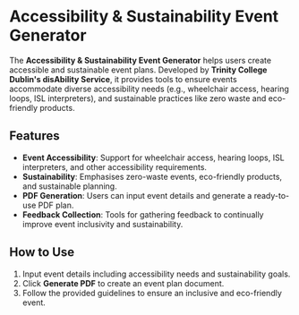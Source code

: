 # Accessibility & Sustainability Event Generator

The **Accessibility & Sustainability Event Generator** helps users create accessible and sustainable event plans. Developed by **Trinity College Dublin's disAbility Service**, it provides tools to ensure events accommodate diverse accessibility needs (e.g., wheelchair access, hearing loops, ISL interpreters), and sustainable practices like zero waste and eco-friendly products.

## Features

- **Event Accessibility**: Support for wheelchair access, hearing loops, ISL interpreters, and other accessibility requirements.
- **Sustainability**: Emphasises zero-waste events, eco-friendly products, and sustainable planning.
- **PDF Generation**: Users can input event details and generate a ready-to-use PDF plan.
- **Feedback Collection**: Tools for gathering feedback to continually improve event inclusivity and sustainability.

## How to Use

1. Input event details including accessibility needs and sustainability goals.
2. Click **Generate PDF** to create an event plan document.
3. Follow the provided guidelines to ensure an inclusive and eco-friendly event.
